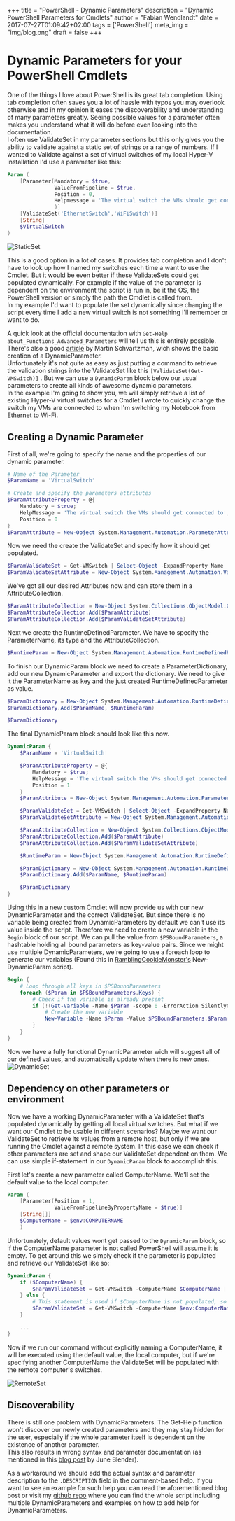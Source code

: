 +++
title = "PowerShell - Dynamic Parameters"
description =  "Dynamic PowerShell Parameters for Cmdlets"
author = "Fabian Wendlandt"
date = 2017-07-27T01:09:42+02:00
tags = ['PowerShell']
meta_img =  "img/blog.png"
draft = false
+++

# Dynamic Parameters for your PowerShell Cmdlets

One of the things I love about PowerShell is its great tab completion. Using tab completion often saves you a lot of hassle with typos you may overlook otherwise and in my opinion it eases the discoverability and understanding of many parameters greatly. Seeing possible values for a parameter often makes you understand what it will do before even looking into the documentation.  
I often use ValidateSet in my parameter sections but this only gives you the ability to validate against a static set of strings or a range of numbers. If I wanted to Validate against a set of virtual switches of my local Hyper-V installation I'd use a parameter like this:

```PowerShell
Param (
    [Parameter(Mandatory = $true,
               ValueFromPipeline = $true,
               Position = 0,
               Helpmessage = 'The virtual switch the VMs should get connected to'
               )]
    [ValidateSet('EthernetSwitch','WiFiSwitch')]
    [String]
    $VirtualSwitch
)
```

![StaticSet](/img/StaticSet.gif)

This is a good option in a lot of cases. It provides tab completion and I don't have to look up how I named my switches each time a want to use the Cmdlet. But it would be even better if these ValidateSets could get populated dynamically. For example if the value of the parameter is dependent on the environment the script is run in, be it the OS, the PowerShell version or simply the path the Cmdlet is called from.  
In my example I'd want to populate the set dynamically since changing the script every time I add a new virtual switch is not something I'll remember or want to do.

A quick look at the official documentation with `Get-Help about_Functions_Advanced_Parameters` will tell us this is entirely possible. There's also a good [article](https://blogs.technet.microsoft.com/pstips/2014/06/09/dynamic-validateset-in-a-dynamic-parameter/) by Martin Schvartzman, wich shows the basic creation of a DynamicParameter.  
Unfortunately it's not quite as easy as just putting a command to retrieve the validation strings into the ValidateSet like this `[ValidateSet(Get-VMSwitch)]` . But we can use a `DynamicParam` block below our usual parameters to create all kinds of awesome dynamic parameters.  
In the example I'm going to show you, we will simply retrieve a list of existing Hyper-V virtual switches for a Cmdlet I wrote to quickly change the switch my VMs are connected to when I'm switching my Notebook from Ethernet to Wi-Fi.

## Creating a Dynamic Parameter

First of all, we're going to specify the name and the properties of our dynamic parameter.

```PowerShell
# Name of the Parameter
$ParamName = 'VirtualSwitch'

# Create and specify the parameters attributes
$ParamAttributeProperty = @{
    Mandatory = $true;
    HelpMessage = 'The virtual switch the VMs should get connected to';
    Position = 0
}
$ParamAttribute = New-Object System.Management.Automation.ParameterAttribute -Property $ParamAttributeProperty
```

Now we need the create the ValidateSet and specify how it should get populated.

```PowerShell
$ParamValidateSet = Get-VMSwitch | Select-Object -ExpandProperty Name
$ParamValidateSetAttribute = New-Object System.Management.Automation.ValidateSetAttribute($ParamValidateSet)
```

We've got all our desired Attributes now and can store them in a AttributeCollection.

```PowerShell
$ParamAttributeCollection = New-Object System.Collections.ObjectModel.Collection[System.Attribute]
$ParamAttributeCollection.Add($ParamAttribute)
$ParamAttributeCollection.Add($ParamValidateSetAttribute)
```

Next we create the RuntimeDefinedParameter. We have to specify the ParameterName, its type and the AttributeCollection.

```PowerShell
$RuntimeParam = New-Object System.Management.Automation.RuntimeDefinedParameter($ParamName, [string], $ParamAttributeCollection)
```

To finish our DynamicParam block we need to create a ParameterDictionary, add our new DynamicParameter and export the dictionary. We need to give it the ParameterName as key and the just created RuntimeDefinedParameter as value.

```Powershell
$ParamDictionary = New-Object System.Management.Automation.RuntimeDefinedParameterDictionary
$ParamDictionary.Add($ParamName, $RuntimeParam)

$ParamDictionary
```
The final DynamicParam block should look like this now.

```PowerShell
DynamicParam {
    $ParamName = 'VirtualSwitch'

    $ParamAttributeProperty = @{
        Mandatory = $true;
        HelpMessage = 'The virtual switch the VMs should get connected to';
        Position = 1
    }
    $ParamAttribute = New-Object System.Management.Automation.ParameterAttribute -Property $ParamAttributeProperty

    $ParamValidateSet = Get-VMSwitch | Select-Object -ExpandProperty Name
    $ParamValidateSetAttribute = New-Object System.Management.Automation.ValidateSetAttribute($ParamValidateSet)

    $ParamAttributeCollection = New-Object System.Collections.ObjectModel.Collection[System.Attribute]
    $ParamAttributeCollection.Add($ParamAttribute)
    $ParamAttributeCollection.Add($ParamValidateSetAttribute)

    $RuntimeParam = New-Object System.Management.Automation.RuntimeDefinedParameter($ParamName, [string], $ParamAttributeCollection)

    $ParamDictionary = New-Object System.Management.Automation.RuntimeDefinedParameterDictionary
    $ParamDictionary.Add($ParamName, $RuntimeParam)

    $ParamDictionary
}
```

Using this in a new custom Cmdlet will now provide us with our new DynamicParameter and the correct ValidateSet. But since there is no variable being created from DynamicParameters by default we can't use its value inside the script. Therefore we need to create a new variable in the `Begin` block of our script. We can pull the value from `$PSBoundParameters`, a hashtable holding all bound parameters as key-value pairs. Since we might use multiple DynamicParameters, we're going to use a foreach loop to generate our variables (Found this in [RamblingCookieMonster's](https://github.com/RamblingCookieMonster) New-DynamicParam script).

```PowerShell
Begin {
    # Loop through all keys in $PSBoundParameters
    foreach ($Param in $PSBoundParameters.Keys) {
        # Check if the variable is already present
        if (!(Get-Variable -Name $Param -scope 0 -ErrorAction SilentlyContinue)) {
            # Create the new variable
            New-Variable -Name $Param -Value $PSBoundParameters.$Param
        }
    }
}
```

Now we have a fully functional DynamicParameter wich will suggest all of our defined values, and automatically update when there is new ones.
![DynamicSet](/img/DynamicSet.gif)

## Dependency on other parameters or environment

Now we have a working DynamicParameter with a ValidateSet that's populated dynamically by getting all local virtual switches. But what if we want our Cmdlet to be usable in different scenarios? Maybe we want our ValidateSet to retrieve its values from a remote host, but only if we are running the Cmdlet against a remote system. In this case we can check if other parameters are set and shape our ValidateSet dependent on them. We can use simple if-statement in our `DynamicParam` block to accomplish this.

First let's create a new parameter called ComputerName. We'll set the default value to the local computer.

```PowerShell
Param (
    [Parameter(Position = 1,
               ValueFromPipelineByPropertyName = $true)]
    [String[]]
    $ComputerName = $env:COMPUTERNAME
    )
```

Unfortunately, default values wont get passed to the `DynamicParam` block, so if the ComputerName parameter is not called PowerShell will assume it is empty. To get around this we simply check if the parameter is populated and retrieve our ValidateSet like so:

```PowerShell
DynamicParam {
    if ($ComputerName) {
        $ParamValidateSet = Get-VMSwitch -ComputerName $ComputerName | Select-Object -ExpandProperty Name
    } else {
        # This statement is used if $ComputerName is not populated, so we need to specify the default value here
        $ParamValidateSet = Get-VMSwitch -ComputerName $env:ComputerName | Select-Object -ExpandProperty Name
    }

    ...
}
```

Now if we run our command without explicitly naming a ComputerName, it will be executed using the default value, the local computer, but if we're specifying another ComputerName the ValidateSet will be populated with the remote computer's switches.

![RemoteSet](/img/RemoteSet.gif)

## Discoverability

There is still one problem with DynamicParameters. The Get-Help function won't discover our newly created parameters and they may stay hidden for the user, especially if the whole parameter itself is dependent on the existence of another parameter.  
This also results in wrong syntax and parameter documentation (as mentioned in this [blog post](https://info.sapien.com/index.php/scripting/scripting-help/writing-help-for-dynamic-parameters) by June Blender).

As a workaround we should add the actual syntax and parameter description to the `.DESCRIPTION` field in the comment-based help. If you want to see an example for such help you can read the aforementioned blog post or visit my [github repo](https://github.com/watschi/PowerShell/blob/master/Switch-VMSwitch.ps1) where you can find the whole script including multiple DynamicParameters and examples on how to add help for DynamicParameters.

